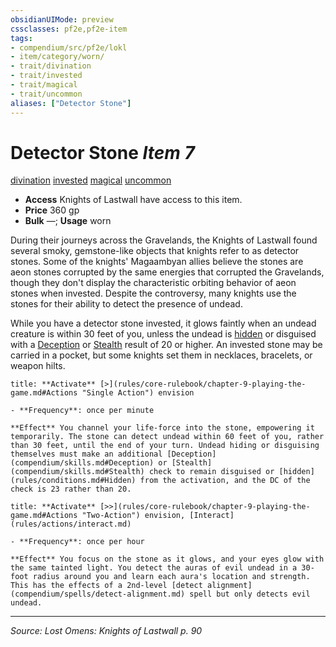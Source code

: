```yaml
---
obsidianUIMode: preview
cssclasses: pf2e,pf2e-item
tags:
- compendium/src/pf2e/lokl
- item/category/worn/
- trait/divination
- trait/invested
- trait/magical
- trait/uncommon
aliases: ["Detector Stone"]
---
```

# Detector Stone *Item 7*  
[divination](rules/traits/divination.md "Divination School Trait")  [invested](rules/traits/invested.md "Invested Item Trait")  [magical](rules/traits/magical.md "Magical Item Trait")  [uncommon](rules/traits/uncommon.md "Uncommon Rarity Trait")  

- **Access** Knights of Lastwall have access to this item.
- **Price** 360 gp
- **Bulk** —; **Usage** worn

During their journeys across the Gravelands, the Knights of Lastwall found several smoky, gemstone-like objects that knights refer to as detector stones. Some of the knights' Magaambyan allies believe the stones are aeon stones corrupted by the same energies that corrupted the Gravelands, though they don't display the characteristic orbiting behavior of aeon stones when invested. Despite the controversy, many knights use the stones for their ability to detect the presence of undead.

While you have a detector stone invested, it glows faintly when an undead creature is within 30 feet of you, unless the undead is [hidden](rules/conditions.md#Hidden) or disguised with a [Deception](compendium/skills.md#Deception) or [Stealth](compendium/skills.md#Stealth) result of 20 or higher. An invested stone may be carried in a pocket, but some knights set them in necklaces, bracelets, or weapon hilts.

```ad-embed-ability
title: **Activate** [>](rules/core-rulebook/chapter-9-playing-the-game.md#Actions "Single Action") envision

- **Frequency**: once per minute

**Effect** You channel your life-force into the stone, empowering it temporarily. The stone can detect undead within 60 feet of you, rather than 30 feet, until the end of your turn. Undead hiding or disguising themselves must make an additional [Deception](compendium/skills.md#Deception) or [Stealth](compendium/skills.md#Stealth) check to remain disguised or [hidden](rules/conditions.md#Hidden) from the activation, and the DC of the check is 23 rather than 20.
```

```ad-embed-ability
title: **Activate** [>>](rules/core-rulebook/chapter-9-playing-the-game.md#Actions "Two-Action") envision, [Interact](rules/actions/interact.md)

- **Frequency**: once per hour

**Effect** You focus on the stone as it glows, and your eyes glow with the same tainted light. You detect the auras of evil undead in a 30-foot radius around you and learn each aura's location and strength. This has the effects of a 2nd-level [detect alignment](compendium/spells/detect-alignment.md) spell but only detects evil undead.
```


---
*Source: Lost Omens: Knights of Lastwall p. 90*